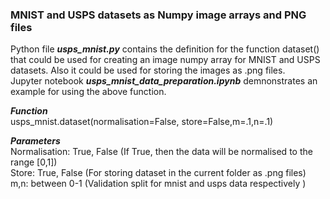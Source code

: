 ### MNIST and USPS datasets as Numpy image arrays and PNG files

Python file *__usps_mnist.py__* contains the definition for the function dataset() that could be used for creating an image numpy array for MNIST and USPS datasets.
Also it could be used for storing the images as .png files.<br />
Jupyter notebook *__usps_mnist_data_preparation.ipynb__* demnonstrates an example for using the above function.<br /> 

*__Function__*<br />
usps_mnist.dataset(normalisation=False, store=False,m=.1,n=.1)<br />

*__Parameters__*<br />
Normalisation: True, False (If True, then the data will be normalised to the range [0,1])<br />
Store: True, False (For storing dataset in the current folder as .png files)<br />
m,n: between 0-1 (Validation split for mnist and usps data respectively )<br />


